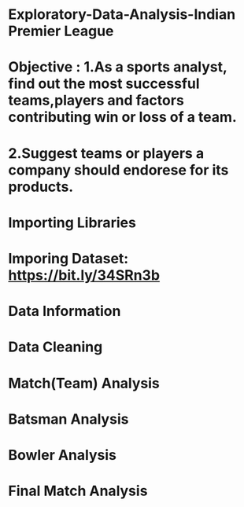 # Exploratory-Data-Analysis-Indian Premier League
# Objective : 1.As a sports analyst, find out the most successful teams,players and factors contributing win or loss of a team.
# 2.Suggest teams or players a company should endorese for its products.
# Importing Libraries
# Imporing Dataset: https://bit.ly/34SRn3b
# Data Information
# Data Cleaning
# Match(Team) Analysis
# Batsman Analysis
# Bowler Analysis
# Final Match Analysis

